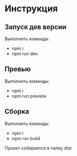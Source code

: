 # Инструкция

## Запуск дев версии

Выполнить команды:

* npm i
* npm run dev

## Превью

Выполнить команды:

* npm i
* npm run preview

## Сборка

Выполнить команды:

* npm i
* npm run build

Проект собирается в папку dist
